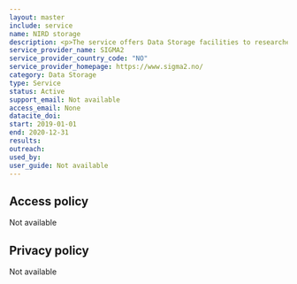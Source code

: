 ```yaml
---
layout: master
include: service
name: NIRD storage
description: <p>The service offers Data Storage facilities to researchers who require a platform to store, share and manage large, active scientific datasets.</p>
service_provider_name: SIGMA2
service_provider_country_code: "NO"
service_provider_homepage: https://www.sigma2.no/
category: Data Storage
type: Service
status: Active
support_email: Not available
access_email: None
datacite_doi: 
start: 2019-01-01
end: 2020-12-31
results:
outreach:
used_by: 
user_guide: Not available
---
```



## Access policy
Not available

## Privacy policy
Not available
